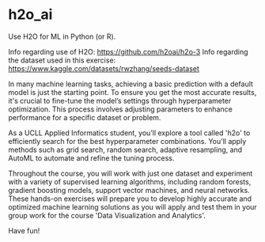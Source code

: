# h2o_ai
Use H2O for ML in Python (or R).

Info regarding use of H2O:
https://github.com/h2oai/h2o-3
Info regarding the dataset used in this exercise:
https://www.kaggle.com/datasets/rwzhang/seeds-dataset

In many machine learning tasks, achieving a basic prediction with a default model is just the starting point. To ensure you get the most accurate results, it's crucial to fine-tune the model’s settings through hyperparameter optimization. This process involves adjusting parameters to enhance performance for a specific dataset or problem.

As a UCLL Applied Informatics student, you’ll explore a tool called 'h2o' to efficiently search for the best hyperparameter combinations. You'll apply methods such as grid search, random search, adaptive resampling, and AutoML to automate and refine the tuning process.

Throughout the course, you will work with just one dataset and experiment with a variety of supervised learning algorithms, including random forests, gradient boosting models, support vector machines, and neural networks. These hands-on exercises will prepare you to develop highly accurate and optimized machine learning solutions as you will apply and test them in your group work for the course 'Data Visualization and Analytics'.

Have fun!